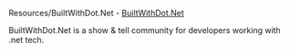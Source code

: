 Resources/BuiltWithDot.Net - [BuiltWithDot.Net](https://builtwithdot.net)

BuiltWithDot.Net is a show & tell community for developers working with .net tech.
 
 <!--
  Please, fill in this PR template. It will help maintainers to do the review.
  Also, please read our [Contribution guidelines](CONTRIBUTING.md). 
  Please, create one pull request per link.
-->
